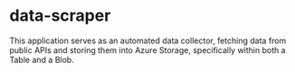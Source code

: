 # data-scraper
This application serves as an automated data collector, fetching data from public APIs and storing them into Azure Storage, specifically within both a Table and a Blob.
